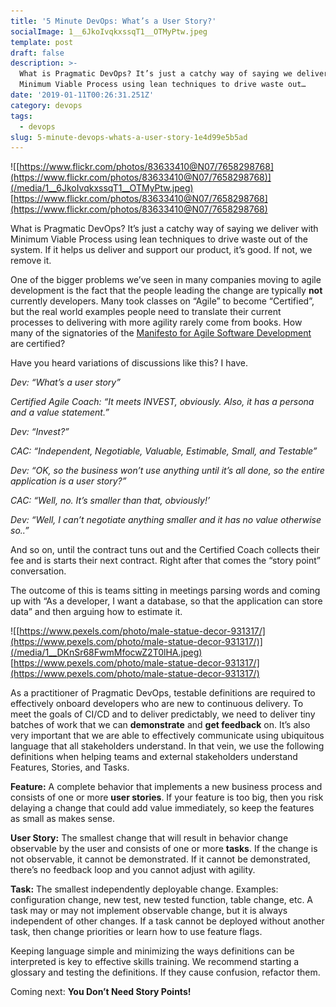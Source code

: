 ```yaml
---
title: '5 Minute DevOps: What’s a User Story?'
socialImage: 1__6JkoIvqkxssqT1__OTMyPtw.jpeg
template: post
draft: false
description: >-
  What is Pragmatic DevOps? It’s just a catchy way of saying we deliver with
  Minimum Viable Process using lean techniques to drive waste out…
date: '2019-01-11T00:26:31.251Z'
category: devops
tags:
  - devops
slug: 5-minute-devops-whats-a-user-story-1e4d99e5b5ad
---
```


![[https://www.flickr.com/photos/83633410@N07/7658298768](https://www.flickr.com/photos/83633410@N07/7658298768)](/media/1__6JkoIvqkxssqT1__OTMyPtw.jpeg)
[https://www.flickr.com/photos/83633410@N07/7658298768](https://www.flickr.com/photos/83633410@N07/7658298768)

What is Pragmatic DevOps? It’s just a catchy way of saying we deliver with Minimum Viable Process using lean techniques to drive waste out of the system. If it helps us deliver and support our product, it’s good. If not, we remove it.

One of the bigger problems we’ve seen in many companies moving to agile development is the fact that the people leading the change are typically **not** currently developers. Many took classes on “Agile” to become “Certified”, but the real world examples people need to translate their current processes to delivering with more agility rarely come from books. How many of the signatories of the [Manifesto for Agile Software Development](https://agilemanifesto.org/) are certified?

Have you heard variations of discussions like this? I have.

_Dev: “What’s a user story”_

_Certified Agile Coach: “It meets INVEST, obviously. Also, it has a persona and a value statement.”_

_Dev: “Invest?”_

_CAC: “Independent, Negotiable, Valuable, Estimable, Small, and Testable”_

_Dev: “OK, so the business won’t use anything until it’s all done, so the entire application is a user story?”_

_CAC: “Well, no. It’s smaller than that, obviously!’_

_Dev: “Well, I can’t negotiate anything smaller and it has no value otherwise so..”_

And so on, until the contract tuns out and the Certified Coach collects their fee and is starts their next contract. Right after that comes the “story point” conversation.

The outcome of this is teams sitting in meetings parsing words and coming up with “As a developer, I want a database, so that the application can store data” and then arguing how to estimate it.

![[https://www.pexels.com/photo/male-statue-decor-931317/](https://www.pexels.com/photo/male-statue-decor-931317/)](/media/1__DKnSr68FwmMfocwZ2T0lHA.jpeg)
[https://www.pexels.com/photo/male-statue-decor-931317/](https://www.pexels.com/photo/male-statue-decor-931317/)

As a practitioner of Pragmatic DevOps, testable definitions are required to effectively onboard developers who are new to continuous delivery. To meet the goals of CI/CD and to deliver predictably, we need to deliver tiny batches of work that we can **demonstrate** and **get feedback** on. It’s also very important that we are able to effectively communicate using ubiquitous language that all stakeholders understand. In that vein, we use the following definitions when helping teams and external stakeholders understand Features, Stories, and Tasks.

**Feature:** A complete behavior that implements a new business process and consists of one or more **user stories**. If your feature is too big, then you risk delaying a change that could add value immediately, so keep the features as small as makes sense.

**User Story:** The smallest change that will result in behavior change observable by the user and consists of one or more **tasks**. If the change is not observable, it cannot be demonstrated. If it cannot be demonstrated, there’s no feedback loop and you cannot adjust with agility.

**Task:** The smallest independently deployable change. Examples: configuration change, new test, new tested function, table change, etc. A task may or may not implement observable change, but it is always independent of other changes. If a task cannot be deployed without another task, then change priorities or learn how to use feature flags.

Keeping language simple and minimizing the ways definitions can be interpreted is key to effective skills training. We recommend starting a glossary and testing the definitions. If they cause confusion, refactor them.

Coming next: **You Don’t Need Story Points!**